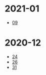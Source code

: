 # 2021-01
* <a href="https://github.com/ZyCromerZ/android_kernel_asus_sdm660/blob/cd48564/changelogs-detail.md">09</a>

# 2020-12
* <a href="https://github.com/ZyCromerZ/android_kernel_asus_sdm660/blob/4566d08/changelogs-detail.md">24</a>
* <a href="https://github.com/ZyCromerZ/android_kernel_asus_sdm660/blob/ed7ad03/changelogs-detail.md">26</a>
* <a href="https://github.com/ZyCromerZ/android_kernel_asus_sdm660/blob/2de1029/changelogs-detail.md">31</a>